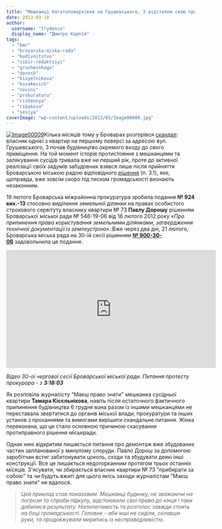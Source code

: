 ```yaml
---
title: "Мешканці багатоповерхівки на Грушевського, 3 відстояли свою прибудинкову територію"
date: 2013-03-18
author: 
  username: "trydence"
  display_name: "Дмитро Карпій"
tags: 
  - "bmr"
  - "brovarska-miska-rada"
  - "budivnitstvo"
  - "vibir-redaktsiyi"
  - "grushevskogo"
  - "dorosh"
  - "kisyelnikova"
  - "kozakevich"
  - "novini"
  - "prokuratura"
  - "rishennya"
  - "ribakova"
  - "sesiya"
coverImage: "wp-content/uploads/2013/03/Image00009.jpg"
---
```


[![Image00009](https://mpz.brovary.org/wp-content/uploads/2013/03/Image00009.jpg)](https://mpz.brovary.org/wp-content/uploads/2013/03/Image00009.jpg)Кілька місяців тому у Броварах розгорівся [скандал](https://mpz.brovary.org/nezakonne-budivnitstvo-na-grushevskogo-3-prizupinene-zabudovnik-ne-zdayetsya/): власник однієї з квартир на першому поверсі за адресою вул. Грушевського, 3 почав будівництво окремого входу до свого приміщення. На той момент історія протистояння з мешканцями та залякування сусідів тривала вже не перший рік, проте до активної реалізації своїх задумів забудовник взявся лише після прийняття Броварською міською радою відповідного [рішення](http://docs.pravo-znaty.org.ua/p727/16.02.2012/546-19-06) (п. 3.1), яке, щоправда, вже зовсім скоро під тиском громадськості визнають незаконним.

19 лютого Броварська міжрайонна прокуратура зробила подання **№ 924 вих.-13** стосовно виділення земельної ділянки на правах особистого строкового сервітуту власнику квартири № 73 **Павлу Дорошу** рішенням Броварської міської ради № 546-19-06 від 16 лютого 2012 року _«Про припинення права користування земельними ділянками, затвердження технічної документації із землеустрою»_. Вже через два дні, 21 лютого, Броварська міська рада на 30-ій сесії рішенням **[№ 900-30-06](http://docs.pravo-znaty.org.ua/p6813/21.02.2013/900-30-06)** задовольнила це подання.

<iframe src="https://www.youtube.com/embed/Iu9nhyxuvz0" height="315" width="560" allowfullscreen frameborder="0"></iframe>

_Відео 30-ої чергової сесії Броварської міської ради. Питання протесту прокурора - з **3:18:03**_

Як розповіла журналісту "Маєш право знати" мешканка сусідньої квартири **Тамара Кісєльнікова**, навіть після остаточного фактичного припинення будівництва 6 грудня вона разом із іншими мешканцями не переставала звертатися до органів міської влади, прокуратури та інших установ з проханнями та вимогами вирішити скандальне питання. Жінка переконана, що це стало основною причиною скасування протиправного рішення міськради.

Однак нині відкритим лишається питання про демонтаж вже збудованих частин запланованої у минулому споруди. Павло Дорош за допомогою заробітчан встиг забетонувати цоколь, сходи та збудувати деякі інші конструкції. Все це лишається недоторканним протягом трьох останніх місяців. З'ясувати, чи збирається власник квартири № 73 "прибирати за собою" та чи будуть вжиті для цього якісь заходи журналістам "Маєш право знати" не вдалося.

> _Цей приклад став показовим. Мешканці будинку, не зважаючи на погрози та спроби підкупу, відстоювали свої права до кінця і таки добилися результату. Наполегливість та розголос завжди стоять на боці громадськості. Головне - аби інші не сиділи, склавши руки, та продовжували миритись із несправедливістю._
